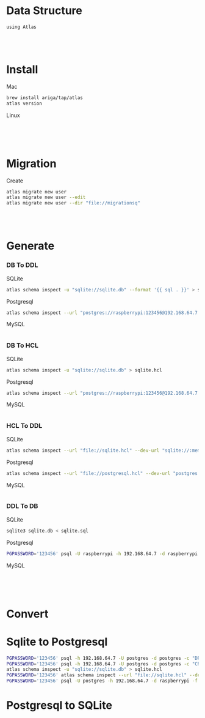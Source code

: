 <!--------------------------------------------------------------------------------- Description -->
# Data Structure
    using Atlas



<!--------------------------------------------------------------------------------- Install -->
<br><br>  

# Install
<!--------------------------------------------------- Mac -->
Mac
```bash
brew install ariga/tap/atlas
atlas version
```
<!--------------------------------------------------- Linux -->
Linux
```bash
```



<!--------------------------------------------------------------------------------- Migration -->
<br><br>  

# Migration
<!--------------------------------------------------- Create -->
Create
```bash
atlas migrate new user
atlas migrate new user --edit
atlas migrate new user --dir "file://migrationsq"
```



<!--------------------------------------------------------------------------------- Generate -->
<br><br>

# Generate
<!--------------------------------------------------- DB To DDL -->
### DB To DDL
SQLite
```bash
atlas schema inspect -u "sqlite://sqlite.db" --format '{{ sql . }}' > sqlite.sql
```
Postgresql
```bash
atlas schema inspect --url "postgres://raspberrypi:123456@192.168.64.7:5432/raspberrypi?sslmode=disable&search_path=public" --format '{{ sql . }}' > postgresql.sql
```
MySQL
```bash
```
<!--------------------------------------------------- DB To HCL -->
### DB To HCL
SQLite
```bash
atlas schema inspect -u "sqlite://sqlite.db" > sqlite.hcl
```
Postgresql
```bash
atlas schema inspect --url "postgres://raspberrypi:123456@192.168.64.7:5432/raspberrypi?sslmode=disable&search_path=public" > postgresql.hcl
```
MySQL
```bash
```
<!--------------------------------------------------- HCL To DDL -->
### HCL To DDL
SQLite
```bash
atlas schema inspect --url "file://sqlite.hcl" --dev-url "sqlite://:memory:" --format '{{ sql . }}' > sqlite.sql
```
Postgresql
```bash
atlas schema inspect --url "file://postgresql.hcl" --dev-url "postgres://raspberrypi:123456@192.168.64.7:5432/raspberrypi?sslmode=disable&search_path=public" --format '{{ sql . }}' > postgresql.sql
```
MySQL
```bash
```
<!--------------------------------------------------- DDL To DB -->
### DDL To DB
SQLite
```bash
sqlite3 sqlite.db < sqlite.sql
```
Postgresql
```bash
PGPASSWORD='123456' psql -U raspberrypi -h 192.168.64.7 -d raspberrypi -f postgresql.sql
```
MySQL
```bash
```



<!--------------------------------------------------------------------------------- Convert -->
<br><br>

# Convert
<!--------------------------------------------------- Sqlite to Postgresql -->
# Sqlite to Postgresql
```bash
PGPASSWORD='123456' psql -h 192.168.64.7 -U postgres -d postgres -c "DROP DATABASE raspberrypi;"
PGPASSWORD='123456' psql -h 192.168.64.7 -U postgres -d postgres -c "CREATE DATABASE raspberrypi;"
atlas schema inspect -u "sqlite://sqlite.db" > sqlite.hcl
PGPASSWORD='123456' atlas schema inspect --url "file://sqlite.hcl" --dev-url "postgres://postgres@192.168.64.7:5432/raspberrypi?sslmode=disable&search_path=public" --format '{{ sql . }}' > postgresql.sql
PGPASSWORD='123456' psql -U postgres -h 192.168.64.7 -d raspberrypi -f postgresql.sql
```
<!--------------------------------------------------- Postgresql to SQLite -->
# Postgresql to SQLite
```bash
```